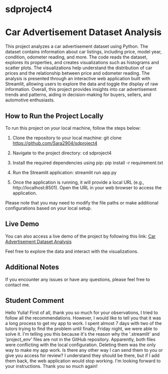 # sdproject4
# Car Advertisement Dataset Analysis

This project analyzes a car advertisement dataset using Python. The dataset contains information about car listings, including price, model year, condition, odometer reading, and more. The code reads the dataset, explores its properties, and creates visualizations such as histograms and scatter plots. The visualizations help understand the distribution of car prices and the relationship between price and odometer reading. The analysis is presented through an interactive web application built with Streamlit, allowing users to explore the data and toggle the display of raw information. Overall, this project provides insights into car advertisement trends and patterns, aiding in decision-making for buyers, sellers, and automotive enthusiasts.

## How to Run the Project Locally

To run this project on your local machine, follow the steps below:

1. Clone the repository to your local machine:
git clone https://github.com/Sara2904/sdproject4

2. Navigate to the project directory:
cd sdproject4

3. Install the required dependencies using pip:
pip install -r requirement.txt

4. Run the Streamlit application:
streamlit run app.py

5. Once the application is running, it will provide a local URL (e.g., http://localhost:8501). Open the URL in your web browser to access the application.

Please note that you may need to modify the file paths or make additional configurations based on your local setup.

## Live Demo

You can also access a live demo of the project by following this link: [Car Advertisement Dataset Analysis](https://sdproject.onrender.com)

Feel free to explore the data and interact with the visualizations.

## Additional Notes

If you encounter any issues or have any questions, please feel free to contact me.

## Student Comment 

Hello Yulia! First of all, thank you so much for your observations, I tried to follow all the recommendations. However, I would like to tell you that it was a long process to get my app to work. I spent almost 7 days with two of the tutors trying to find the problem until finally, Friday night, we were able to solve it. I'm telling you this because it's the reason why the '.streamlit' and 'project_env' files are not in the GitHub repository. Apparently, both files were conflicting with the local configuration. Deleting them was the only way to make my app work. Is there any other way I can send them to you or give you access for review? I understand they should be there, but if I add them back, the web application would stop working. I'm looking forward to your instructions. Thank you so much again!


